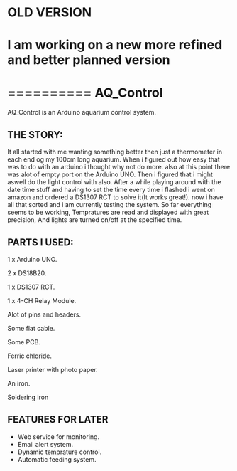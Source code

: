 OLD VERSION
============================================================
I am working on a new more refined and better planned version
=============================================================


==========
AQ_Control
==========

AQ_Control is an Arduino aquarium control system.


THE STORY:
--------------------------
It all started with me wanting something better then just a thermometer in each end og my 100cm long aquarium.
When i figured out how easy that was to do with an arduino i thought why not do more. 
also at this point there was alot of empty port on the Arduino UNO.
Then i figured that i might aswell do the light control with also.
After a while playing around with the date time stuff and having to set the time every time i flashed 
i went on amazon and ordered a DS1307 RCT to solve it(It works great!).
now i have all that sorted and i am currently testing the system.
So far everything seems to be working, Tempratures are read and displayed with great precision,
And lights are turned on/off at the specified time.



PARTS I USED:
--------------------------
1 x Arduino UNO.

2 x DS18B20.

1 x DS1307 RCT.

1 x 4-CH Relay Module.

Alot of pins and headers.

Some flat cable.

Some PCB.

Ferric chloride.

Laser printer with photo paper.

An iron.

Soldering iron



FEATURES FOR LATER
--------------------------
 - Web service for monitoring.
 - Email alert system.
 - Dynamic temprature control.
 - Automatic feeding system.
